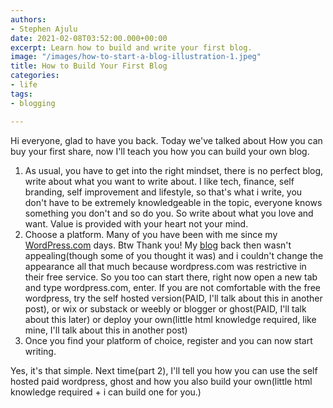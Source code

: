 ```yaml
---
authors:
- Stephen Ajulu
date: 2021-02-08T03:52:00.000+00:00
excerpt: Learn how to build and write your first blog.
image: "/images/how-to-start-a-blog-illustration-1.jpeg"
title: How to Build Your First Blog
categories:
- life
tags:
- blogging

---
```

Hi everyone, glad to have you back. Today we've talked about How you can buy your first share, now I'll teach you how you can build your own blog.

1. As usual, you have to get into the right mindset, there is no perfect blog, write about what you want to write about. I like tech, finance, self branding, self improvement and lifestyle, so that's what i write, you don't have to be extremely knowledgeable in the topic, everyone knows something you don't and so do you. So write about what you love and want. Value is provided with your heart not your mind.
2. Choose a platform. Many of you have been with me since my [WordPress.com](https://ajulusthoughts.wordpress.com) days. Btw Thank you! My [blog](https://ajulusthoughts.wordpress.com) back then wasn't appealing(though some of you thought it was) and i couldn't change the appearance all that much because wordpress.com was restrictive in their free service. So you too can start there, right now open a new tab and type wordpress.com, enter. If you are not comfortable with the free wordpress, try the self hosted version(PAID, I'll talk about this in another post), or wix or substack or weebly or blogger or ghost(PAID, I'll talk about this later) or deploy your own(little html knowledge required, like mine, I'll talk about this in another post)
3. Once you find your platform of choice, register and you can now start writing.

Yes, it's that simple. Next time(part 2), I'll tell you how you can use the self hosted paid wordpress, ghost and how you also build your own(little html knowledge required + i can build one for you.)
